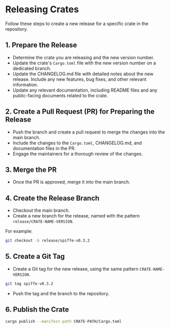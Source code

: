# Releasing Crates

Follow these steps to create a new release for a specific crate in the repository.

## 1. Prepare the Release

- Determine the crate you are releasing and the new version number.
- Update the crate's `Cargo.toml` file with the new version number on a dedicated branch.
- Update the CHANGELOG.md file with detailed notes about the new release. Include any new features, bug fixes, and other
  relevant information.
- Update any relevant documentation, including README files and any public-facing documents related to the crate.

## 2. Create a Pull Request (PR) for Preparing the Release

- Push the branch and create a pull request to merge the changes into the main branch.
- Include the changes to the `Cargo.toml`, CHANGELOG.md, and documentation files in the PR.
- Engage the maintainers for a thorough review of the changes.

## 3. Merge the PR

- Once the PR is approved, merge it into the main branch.

## 4. Create the Release Branch

- Checkout the main branch.
- Create a new branch for the release, named with the pattern `release/CRATE-NAME-VERSION`.

For example:

```sh
git checkout -b release/spiffe-v0.3.2
```

## 5. Create a Git Tag

- Create a Git tag for the new release, using the same pattern `CRATE-NAME-VERSION`.

```sh
git tag spiffe-v0.3.2
```

- Push the tag and the branch to the repository.

## 6. Publish the Crate

```sh
cargo publish --manifest-path CRATE-PATH/Cargo.toml
```